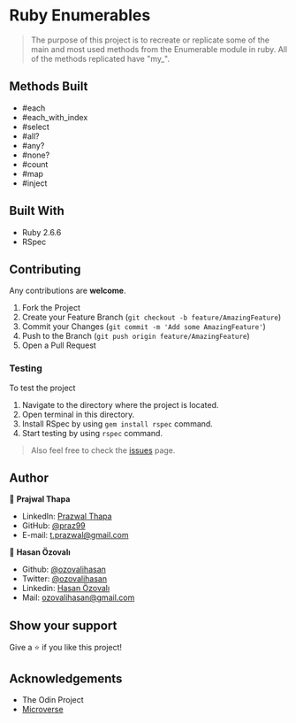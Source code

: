 # Ruby Enumerables
> The purpose of this project is to recreate or replicate some of the main and most used methods from the Enumerable module in ruby. All of the methods replicated have "my_".

## Methods Built
* #each
* #each_with_index
* #select
* #all?
* #any?
* #none?
* #count
* #map
* #inject

## Built With
* Ruby 2.6.6
* RSpec

## Contributing
Any contributions are **welcome**.
1. Fork the Project
2. Create your Feature Branch (`git checkout -b feature/AmazingFeature`)
3. Commit your Changes (`git commit -m 'Add some AmazingFeature'`)
4. Push to the Branch (`git push origin feature/AmazingFeature`)
5. Open a Pull Request

### Testing
To test the project
1. Navigate to the directory where the project is located.
2. Open terminal in this directory.
3. Install RSpec by using `gem install rspec` command.
4. Start testing by using `rspec` command.


> Also feel free to check the [issues](https://github.com/praz99/ruby-enumerables/issues) page.

## Author

👤 **Prajwal Thapa** 
    
- LinkedIn: [Prazwal Thapa](www.linkedin.com/in/prazwal-thapa/) 
- GitHub: [@praz99](https://github.com/praz99)
- E-mail: t.prazwal@gmail.com

👤 **Hasan Özovalı**

- Github: [@ozovalihasan](https://github.com/ozovalihasan)
- Twitter: [@ozovalihasan](https://twitter.com/ozovalihasan)
- Linkedin: [Hasan Özovalı](https://www.linkedin.com/in/hasan-ozovali/)
- Mail: [ozovalihasan@gmail.com](ozovalihasan@gmail.com) 

## Show your support

Give a ⭐️ if you like this project!

<!-- ACKNOWLEDGEMENTS -->
## Acknowledgements
* The Odin Project
* [Microverse](https://www.microverse.org/)

